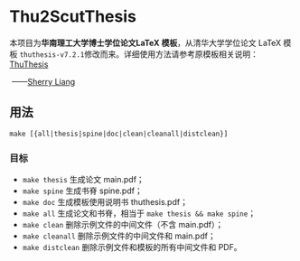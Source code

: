 # Thu2ScutThesis

本项目为**华南理工大学博士学位论文LaTeX 模板**，从清华大学学位论文 LaTeX 模板 `thuthesis-v7.2.1`修改而来。详细使用方法请参考原模板相关说明：[ThuThesis](https://github.com/tuna/thuthesis)

​                                                                                                                                                             ——[Sherry Liang](mailto:cssherryliang@gmail.com)





## 用法

```shell
make [{all|thesis|spine|doc|clean|cleanall|distclean}]
```

### 目标

* `make thesis`    生成论文 main.pdf；
* `make spine`     生成书脊 spine.pdf；
* `make doc`       生成模板使用说明书 thuthesis.pdf；
* `make all`       生成论文和书脊，相当于 `make thesis && make spine`；
* `make clean`     删除示例文件的中间文件（不含 main.pdf）；
* `make cleanall`  删除示例文件的中间文件和 main.pdf；
* `make distclean` 删除示例文件和模板的所有中间文件和 PDF。
